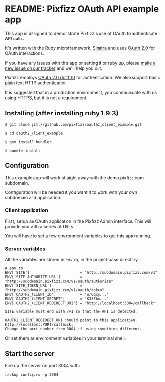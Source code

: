 # README: Pixfizz OAuth API example app

This app is designed to demonstrate Pixfizz's use of OAuth to authenticate API calls.

It's written with the Ruby microframework, [Sinatra](http://www.sinatrarb.com/) and uses [OAuth 2.0](https://github.com/intridea/oauth2) for OAuth interactions.

If you have any issues with this app or setting it or ruby up, please [make a new issue on our tracker](https://github.com/pixfizz/oauth2_client_example/issues) and we'll help you out.

Pixfizz employs [OAuth 2.0 draft 10](http://tools.ietf.org/html/draft-ietf-oauth-v2-10) for authentication. We also support basic plain text HTTP authentication.

It is suggested that in a production environment, you communicate with us using HTTPS, but it is not a requirement.

## Installing (after installing ruby 1.9.3)

    $ git clone git://github.com/pixfizz/oauth2_client_example.git

    $ cd oauth2_client_example

    $ gem install bundler

    $ bundle install

## Configuration

This example app will work straight away with the demo.pixfizz.com subdomain.

Configuration will be needed if you want it to work with your own subdomain and application.

### Client application

First, setup an OAuth application in the Pixfizz Admin interface. This will provide you with a series of URLs.

You will have to set a few environment variables to get this app running. 

### Server variables

All the variables are stored in env.rb, in the project base directory. 

    # env.rb
    ENV['SITE']                       = "http://subdomain.pixfizz.com/v1"
    ENV['SITE_AUTHORIZE_URL']         = "http://subdomain.pixfizz.com/v1/oauth/authorize" 
    ENV['SITE_TOKEN_URL']             = "http://subdomain.pixfizz.com/v1/oauth/token" 
    ENV['OAUTH2_CLIENT_ID']           = "wr6qcg..."
    ENV['OAUTH2_CLIENT_SECRET']       = "K33Ebm..."
    ENV['OAUTH2_CLIENT_REDIRECT_URI'] = "http://localhost:3004/callback"

    SITE variable must end with /v1 so that the API is detected. 
    
    OAUTH2_CLIENT_REDIRECT_URI should point to this application, http://localhost:PORT/callback.
    Change the port number from 3004 if using something different.

Or set them as environment variables in your terminal shell.

## Start the server

Fire up the server on port 3004 with:

    rackup config.ru -p 3004
